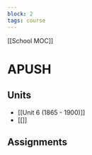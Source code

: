 ```yaml
---
block: 2
tags: course
---
```


[[School MOC]]
# APUSH

## Units

- [[Unit 6 (1865 - 1900)]]
- [[]]


## Assignments
